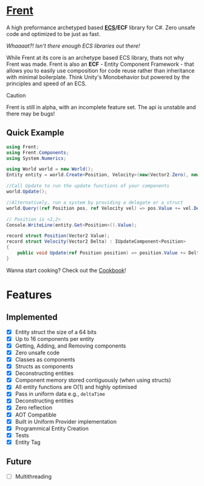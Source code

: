 # [Frent](https://github.com/itsBuggingMe/Frent)

A high preformance archetyped based **[ECS](https://github.com/SanderMertens/ecs-faq)/ECF**  library for C#. Zero unsafe code and optimized to be just as fast.

*Whaaaat?! Isn't there enough ECS libraries out there!*

While Frent at its core is an archetype based ECS library, thats not why Frent was made. Frent is also an **ECF** - Entity Component Framework - that allows you to easily use composition for code reuse rather than inheritance with minimal boilerplate. Think Unity's Monobehavior but powered by the principles and speed of an ECS.

> [!CAUTION]
> Frent is still in alpha, with an incomplete feature set. The api is unstable and there may be bugs!

## Quick Example

```csharp
using Frent;
using Frent.Components;
using System.Numerics;

using World world = new World();
Entity entity = world.Create<Position, Velocity>(new(Vector2.Zero), new(Vector2.One));

//Call Update to run the update functions of your components
world.Update();

//Alternatively, run a system by providing a delegate or a struct
world.Query((ref Position pos, ref Velocity vel) => pos.Value += vel.Delta);

// Position is <2,2>
Console.WriteLine(entity.Get<Position>().Value);

record struct Position(Vector2 Value);
record struct Velocity(Vector2 Delta) : IUpdateComponent<Position>
{
    public void Update(ref Position position) => position.Value += Delta;
}
```
Wanna start cooking? Check out the [Cookbook](Cookbook.md)!

# Features
## Implemented
- [x]  Entity struct the size of a 64 bits
- [x]  Up to 16 components per entity
- [x]  Getting, Adding, and Removing components
- [x]  Zero unsafe code
- [x]  Classes as components
- [x]  Structs as components
- [x]  Deconstructing entities
- [x]  Component memory stored contiguously (when using structs)
- [x]  All entity functions are O(1) and highly optimised
- [x]  Pass in uniform data e.g., `deltaTime`
- [x]  Deconstructing entities
- [x]  Zero reflection
- [x]  AOT Compatible
- [x]  Built in Uniform Provider implementation
- [x]  Programmical Entity Creation
- [X]  Tests
- [X]  Entity Tag

## Future
- [ ]  Multithreading
